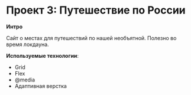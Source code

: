 # Проект 3: Путешествие по России

**Интро**

Сайт о местах для путешествий по нашей необъятной. Полезно во время локдауна.

**Используемые технологии**:
* Grid
* Flex
* @media
* Адаптивная верстка
